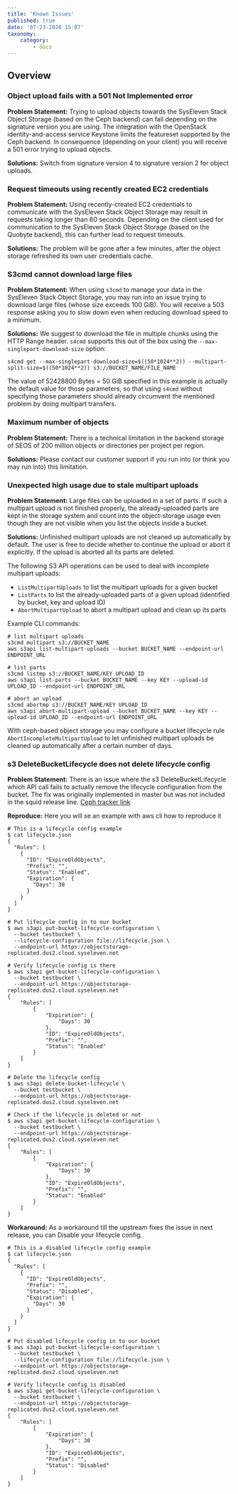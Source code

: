 ```yaml
---
title: 'Known Issues'
published: true
date: '07-23-2020 15:07'
taxonomy:
    category:
        - docs
---
```


## Overview

### Object upload fails with a 501 Not Implemented error

**Problem Statement:**
Trying to upload objects towards the SysEleven Stack Object Storage (based on the Ceph backend) can fail depending on the signature version you are using. The integration with the OpenStack identity-and-access service Keystone limits the featureset supported by the Ceph backend. In consequence (depending on your client) you will receive a 501 error trying to upload objects.

**Solutions:**
Switch from signature version 4 to signature version 2 for object uploads.

### Request timeouts using recently created EC2 credentials

**Problem Statement:**
Using recently-created EC2 credentials to communicate with the SysEleven Stack Object Storage may result in requests taking longer than 60 seconds. Depending on the client used for communication to the SysEleven Stack Object Storage (based on the Quobyte backend), this can further lead to request timeouts.

**Solutions:**
The problem will be gone after a few minutes, after the object storage refreshed its own user credentials cache.

### S3cmd cannot download large files

**Problem Statement:**
When using `s3cmd` to manage your data in the SysEleven Stack Object Storage, you may run into an issue trying to download large files (whose size exceeds 100 GiB). You will receive a 503 response asking you to slow down even when reducing download speed to a minimum.

**Solutions:**
We suggest to download the file in multiple chunks using the HTTP Range header. `s4cmd` supports this out of the box using the `--max-singlepart-download-size` option:

```plain
s4cmd get --max-singlepart-download-size=$((50*1024**2)) --multipart-split-size=$((50*1024**2)) s3://BUCKET_NAME/FILE_NAME
````

The value of 52428800 Bytes = 50 GiB specified in this example is actually the default value for those parameters, so that using `s4cmd` without specifying those parameters should already circumvent the mentioned problem by doing multipart transfers.

### Maximum number of objects

**Problem Statement:**
There is a technical limitation in the backend storage of SEOS of 200 million objects or directories per project per region.

**Solutions:**
Please contact our customer support if you run into (or think you may run into) this limitation.

### Unexpected high usage due to stale multipart uploads

**Problem Statement:**
Large files can be uploaded in a set of parts. If such a multipart upload is not finished properly, the already-uploaded parts are kept in the storage system and count into the object-storage usage even though they are not visible when you list the objects inside a bucket.

**Solutions:**
Unfinished multipart uploads are not cleaned up automatically by default. The user is free to decide whether to continue the upload or abort it explicitly. If the upload is aborted all its parts are deleted.

The following S3 API operations can be used to deal with incomplete multipart uploads:

* `ListMultipartUploads` to list the multipart uploads for a given bucket
* `ListParts` to list the already-uploaded parts of a given upload (identified by bucket, key and upload ID)
* `AbortMultipartUpload` to abort a multipart upload and clean up its parts

Example CLI commands:

```plain
# list multipart uploads
s3cmd multipart s3://BUCKET_NAME
aws s3api list-multipart-uploads --bucket BUCKET_NAME --endpoint-url ENDPOINT_URL

# list parts
s3cmd listmp s3://BUCKET_NAME/KEY UPLOAD_ID
aws s3api list-parts --bucket BUCKET_NAME --key KEY --upload-id UPLOAD_ID --endpoint-url ENDPOINT_URL

# abort an upload
s3cmd abortmp s3://BUCKET_NAME/KEY UPLOAD_ID
aws s3api abort-multipart-upload --bucket BUCKET_NAME --key KEY --upload-id UPLOAD_ID --endpoint-url ENDPOINT_URL
```

With ceph-based object storage you may configure a bucket lifecycle rule `AbortIncompleteMultipartUpload` to let unfinished multipart uploads be cleaned up automatically after a certain number of days.

### s3 DeleteBucketLifecycle does not delete lifecycle config

**Problem Statement:**
There is an issue where the s3 DeleteBucketLifecycle which API call fails to actually remove the lifecycle configuration from the bucket. The fix was originally implemented in master but was not included in the squid release line.
[Ceph tracker link](https://github.com/ceph/ceph/pull/64741)

**Reproduce:**
Here you will se an example with aws cli how to reproduce it

```plan
# This is a lifecycle config example
$ cat lifecycle.json
{
  "Rules": [
    {
      "ID": "ExpireOldObjects",
      "Prefix": "",
      "Status": "Enabled",
      "Expiration": {
        "Days": 30
      }
    }
  ]
}

# Put lifecycle config in to our bucket
$ aws s3api put-bucket-lifecycle-configuration \
  --bucket testbucket \
  --lifecycle-configuration file://lifecycle.json \
  --endpoint-url https://objectstorage-replicated.dus2.cloud.syseleven.net

# Verify lifecycle config is there
$ aws s3api get-bucket-lifecycle-configuration \
  --bucket testbucket \
  --endpoint-url https://objectstorage-replicated.dus2.cloud.syseleven.net
{
    "Rules": [
        {
            "Expiration": {
                "Days": 30
            },
            "ID": "ExpireOldObjects",
            "Prefix": "",
            "Status": "Enabled"
        }
    ]
}

# Delete the lifecycle config
$ aws s3api delete-bucket-lifecycle \
  --bucket testbucket \
  --endpoint-url https://objectstorage-replicated.dus2.cloud.syseleven.net

# Check if the lifecycle is deleted or not
$ aws s3api get-bucket-lifecycle-configuration \
  --bucket testbucket \
  --endpoint-url https://objectstorage-replicated.dus2.cloud.syseleven.net
{
    "Rules": [
        {
            "Expiration": {
                "Days": 30
            },
            "ID": "ExpireOldObjects",
            "Prefix": "",
            "Status": "Enabled"
        }
    ]
}
```

**Workaround:**
As a workaround till the upstream fixes the issue in next release, you can Disable your lifecycle config.

```plain
# This is a disabled lifecycle config example
$ cat lifecycle.json
{
  "Rules": [
    {
      "ID": "ExpireOldObjects",
      "Prefix": "",
      "Status": "Disabled",
      "Expiration": {
        "Days": 30
      }
    }
  ]
}

# Put disabled lifecycle config in to our bucket
$ aws s3api put-bucket-lifecycle-configuration \
  --bucket testbucket \
  --lifecycle-configuration file://lifecycle.json \
  --endpoint-url https://objectstorage-replicated.dus2.cloud.syseleven.net

# Verify lifecycle config is disabled
$ aws s3api get-bucket-lifecycle-configuration \
  --bucket testbucket \
  --endpoint-url https://objectstorage-replicated.dus2.cloud.syseleven.net
{
    "Rules": [
        {
            "Expiration": {
                "Days": 30
            },
            "ID": "ExpireOldObjects",
            "Prefix": "",
            "Status": "Disabled"
        }
    ]
}
```
